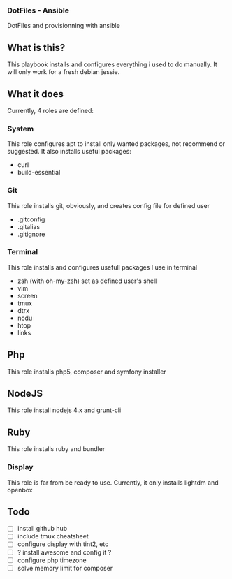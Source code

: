 ### DotFiles - Ansible

DotFiles and provisionning with ansible

## What is this?

This playbook installs and configures everything i used to do manually.
It will only work for a fresh debian jessie.

## What it does

Currently, 4 roles are defined:

### System

This role configures apt to install only wanted packages, not recommend or suggested.
It also installs useful packages:

 * curl
 * build-essential

### Git

This role installs git, obviously, and creates config file for defined user

 * .gitconfig
 * .gitalias
 * .gitignore

### Terminal

This role installs and configures usefull packages I use in terminal

 * zsh (with oh-my-zsh) set as defined user's shell
 * vim
 * screen
 * tmux
 * dtrx
 * ncdu
 * htop
 * links

## Php

This role installs php5, composer and symfony installer

## NodeJS

This role install nodejs 4.x and grunt-cli

## Ruby

This role installs ruby and bundler

### Display

This role is far from be ready to use. Currently, it only installs lightdm and openbox

## Todo

 - [ ] install github hub
 - [ ] include tmux cheatsheet
 - [ ] configure display with tint2, etc
 - [ ] ? install awesome and config it ?
 - [ ] configure php timezone
 - [ ] solve memory limit for composer
